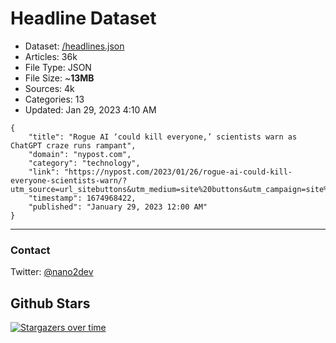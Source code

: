 # Headline Dataset

- Dataset: [/headlines.json](https://raw.githubusercontent.com/fwd/news/master/headlines.json) 
- Articles: 36k
- File Type: JSON
- File Size: ~**13MB**
- Sources: 4k
- Categories: 13
- Updated: Jan 29, 2023 4:10 AM

```
{
    "title": "Rogue AI ‘could kill everyone,’ scientists warn as ChatGPT craze runs rampant",
    "domain": "nypost.com",
    "category": "technology",
    "link": "https://nypost.com/2023/01/26/rogue-ai-could-kill-everyone-scientists-warn/?utm_source=url_sitebuttons&utm_medium=site%20buttons&utm_campaign=site%20buttons",
    "timestamp": 1674968422,
    "published": "January 29, 2023 12:00 AM"
}
```

---

### Contact 

Twitter: [@nano2dev](https://twitter.com/nano2dev)

## Github Stars

[![Stargazers over time](https://starchart.cc/fwd/news.svg)](https://starchart.cc/fwd/news)
